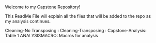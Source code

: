 Welcome to my Capstone Repository!

This ReadMe File will explain all the files that will be added to the repo as my analysis continues.

Cleaning-No Transposing :
Cleaning-Transposing : 
Capstone-Analysis: Table 1
ANALYSISMACRO: Macros for analysis
